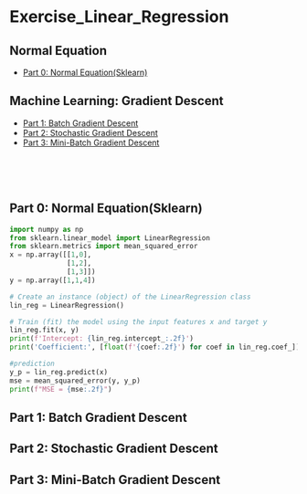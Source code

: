 # Exercise_Linear_Regression
## Normal Equation
- [Part 0: Normal Equation(Sklearn)](https://github.com/Seriphap/Exercise_Linear_Regression/edit/main/README.md#part-0-normal-equationsklearn)

## Machine Learning: Gradient Descent 
- [Part 1: Batch Gradient Descent](https://github.com/Seriphap/Exercise_Linear_Regression/edit/main/README.md#part-1-batch-gradient-descent)
- [Part 2: Stochastic Gradient Descent](#part-2-stochastic-gradient-descent)
- [Part 3: Mini-Batch Gradient Descent](#part-3-mini-batch-gradient-descent)
<br>
<br>
<br>

## Part 0: Normal Equation(Sklearn) 
```python
import numpy as np
from sklearn.linear_model import LinearRegression 
from sklearn.metrics import mean_squared_error
x = np.array([[1,0],
              [1,2],
              [1,3]])
y = np.array([1,1,4])

# Create an instance (object) of the LinearRegression class
lin_reg = LinearRegression()  

# Train (fit) the model using the input features x and target y
lin_reg.fit(x, y)             
print(f'Intercept: {lin_reg.intercept_:.2f}')
print('Coefficient:', [float(f'{coef:.2f}') for coef in lin_reg.coef_])

#prediction
y_p = lin_reg.predict(x)
mse = mean_squared_error(y, y_p)
print(f"MSE = {mse:.2f}")
```

## Part 1: Batch Gradient Descent
## Part 2: Stochastic Gradient Descent
## Part 3: Mini-Batch Gradient Descent

